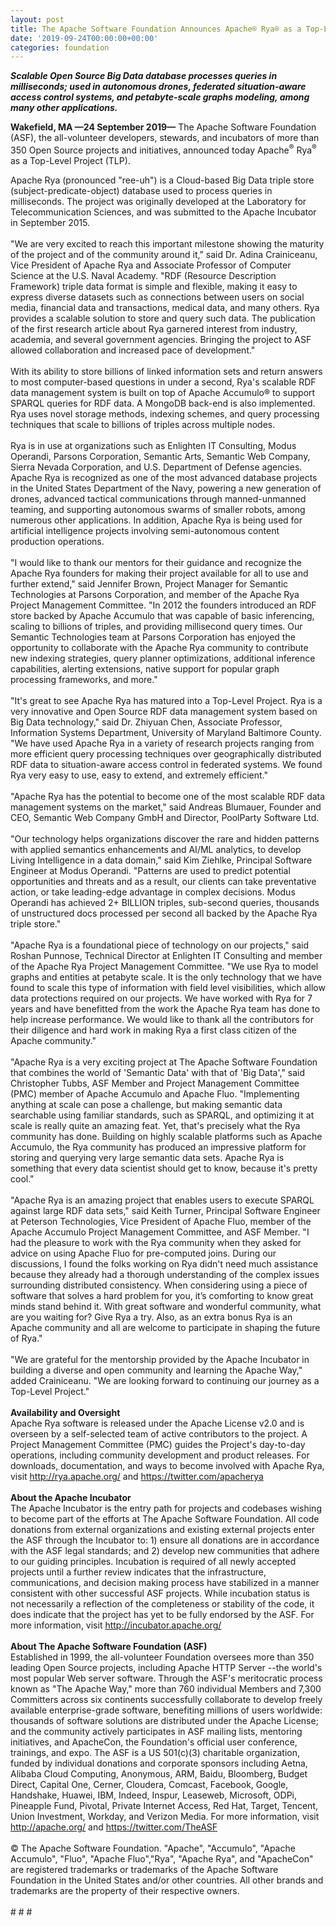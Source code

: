 ```yaml
---
layout: post
title: The Apache Software Foundation Announces Apache® Rya® as a Top-Level Project
date: '2019-09-24T00:00:00+00:00'
categories: foundation
---
```

<div> 
    <p><strong><em>Scalable Open Source Big Data database processes queries in milliseconds; used in autonomous drones, federated situation-aware access control systems, and petabyte-scale graphs modeling, among many other applications.</em></strong></p> 
    <p><strong>Wakefield, MA —24 September 2019—</strong>&nbsp;The Apache Software Foundation (ASF), the all-volunteer developers, stewards, and incubators of more than 350 Open Source projects and initiatives, announced today Apache<sup>®</sup> Rya<sup>®</sup> as a Top-Level Project (TLP).</p> 
  </div> 
  <div>Apache Rya (pronounced &quot;ree-uh&quot;) is a Cloud-based Big Data triple store (subject-predicate-object) database used to process queries in milliseconds. The project was originally developed at the Laboratory for Telecommunication Sciences, and was submitted to the Apache Incubator in September 2015.</div> 
  <div><br /></div> 
  <div>&quot;We are very excited to reach this important milestone showing the maturity of the project and of the community around it,&quot; said Dr. Adina Crainiceanu, Vice President of Apache Rya and Associate Professor of Computer Science at the U.S. Naval Academy. &quot;RDF (Resource Description Framework) triple data format is simple and flexible, making it easy to express diverse datasets such as connections between users on social media, financial data and transactions, medical data, and many others. Rya provides a scalable solution to store and query such data. The publication of the first research article about Rya garnered interest from industry, academia, and several government agencies. Bringing the project to ASF allowed collaboration and increased pace of development.&quot;</div> 
  <div><br /></div> 
  <div>With its ability to store billions of linked information sets and return answers to most computer-based questions in under a second, Rya's scalable RDF data management system is built on top of Apache Accumulo® to support SPARQL queries for RDF data. A MongoDB back-end is also implemented. Rya uses novel storage methods, indexing schemes, and query processing techniques that scale to billions of triples across multiple nodes.&nbsp;</div> 
  <div><br /></div> 
  <div>Rya is in use at organizations such as Enlighten IT Consulting, Modus Operandi, Parsons Corporation, Semantic Arts, Semantic Web Company, Sierra Nevada Corporation, and U.S. Department of Defense agencies. Apache Rya is recognized as one of the most advanced database projects in the United States Department of the Navy, powering a new generation of drones, advanced tactical communications through manned-unmanned teaming, and supporting autonomous swarms of smaller robots, among numerous other applications. In addition, Apache Rya is being used for artificial intelligence projects involving semi-autonomous content production operations.</div> 
  <div><br /></div> 
  <div>&quot;I would like to thank our mentors for their guidance and recognize the Apache Rya founders for making their project available for all to use and further extend,&quot; said Jennifer Brown, Project Manager for Semantic Technologies at Parsons Corporation, and member of the Apache Rya Project Management Committee. &quot;In 2012 the founders introduced an RDF store backed by Apache Accumulo that was capable of basic inferencing, scaling to billions of triples, and providing millisecond query times. Our Semantic Technologies team at Parsons Corporation has enjoyed the opportunity to collaborate with the Apache Rya community to contribute new indexing strategies, query planner optimizations, additional inference capabilities, alerting extensions, native support for popular graph processing frameworks, and more.&quot;</div> 
  <div><br /></div> 
  <div>&quot;It's great to see Apache Rya has matured into a Top-Level Project. Rya is a very innovative and Open Source RDF data management system based on Big Data technology,&quot; said Dr. Zhiyuan Chen, Associate Professor, Information Systems Department, University of Maryland Baltimore County. &quot;We have used Apache Rya in a variety of research projects ranging from more efficient query processing techniques over geographically distributed RDF data to situation-aware access control in federated systems. We found Rya very easy to use, easy to extend, and extremely efficient.&quot;</div> 
  <div><br /></div> 
  <div>&quot;Apache Rya has the potential to become one of the most scalable RDF data management systems on the market,&quot; said Andreas Blumauer, Founder and CEO, Semantic Web Company GmbH and Director, PoolParty Software Ltd.&nbsp;</div> 
  <div><br /></div> 
  <div>&quot;Our technology helps organizations discover the rare and hidden patterns with applied semantics enhancements and AI/ML analytics, to develop Living Intelligence in a data domain,&quot; said Kim Ziehlke, Principal Software Engineer at Modus Operandi. &quot;Patterns are used to predict potential opportunities and threats and as a result, our clients can take preventative action, or take leading-edge advantage in complex decisions. Modus Operandi has achieved 2+ BILLION triples, sub-second queries, thousands of unstructured docs processed per second all backed by the Apache Rya triple store.&quot;</div> 
  <div><br /></div> 
  <div>&quot;Apache Rya is a foundational piece of technology on our projects,&quot; said Roshan Punnose, Technical Director at Enlighten IT Consulting and member of the Apache Rya Project Management Committee. &quot;We use Rya to model graphs and entities at petabyte scale. It is the only technology that we have found to scale this type of information with field level visibilities, which allow data protections required on our projects. We have worked with Rya for 7 years and have benefitted from the work the Apache Rya team has done to help increase performance. We would like to thank all the contributors for their diligence and hard work in making Rya a first class citizen of the Apache community.&quot;</div> 
  <div><br /></div> 
  <div>&quot;Apache Rya is a very exciting project at The Apache Software Foundation that combines the world of 'Semantic Data' with that of 'Big Data',&quot; said Christopher Tubbs, ASF Member and Project Management Committee (PMC) member of Apache Accumulo and Apache Fluo. &quot;Implementing anything at scale can pose a challenge, but making semantic data searchable using familiar standards, such as SPARQL, and optimizing it at scale is really quite an amazing feat. Yet, that's precisely what the Rya community has done. Building on highly scalable platforms such as Apache Accumulo, the Rya community has produced an impressive platform for storing and querying very large semantic data sets. Apache Rya is something that every data scientist should get to know, because it's pretty cool.&quot;</div> 
  <div><br /></div> 
  <div>&quot;Apache Rya is an amazing project that enables users to execute SPARQL against large RDF data sets,&quot; said Keith Turner, Principal Software Engineer at Peterson Technologies, Vice President of Apache Fluo, member of the Apache Accumulo Project Management Committee, and ASF Member. &quot;I had the pleasure to work with the Rya community when they asked for advice on using Apache Fluo for pre-computed joins. During our discussions, I found the folks working on Rya didn't need much assistance because they already had a thorough understanding of the complex issues surrounding distributed consistency. When considering using a piece of software that solves a hard problem for you, it’s comforting to know great minds stand behind it. With great software and wonderful community, what are you waiting for? Give Rya a try. Also, as an extra bonus Rya is an Apache community and all are welcome to participate in shaping the future of Rya.&quot;</div> 
  <div><br /></div> 
  <div>&quot;We are grateful for the mentorship provided by the Apache Incubator in building a diverse and open community and learning the Apache Way,&quot; added Crainiceanu. &quot;We are looking forward to continuing our journey as a Top-Level Project.&quot;</div> 
  <div><br /></div> 
  <div><strong>Availability and Oversight</strong></div> 
  <div>Apache Rya software is released under the Apache License v2.0 and is overseen by a self-selected team of active contributors to the project. A Project Management Committee (PMC) guides the Project's day-to-day operations, including community development and product releases. For downloads, documentation, and ways to become involved with Apache Rya, visit <a href="http://rya.apache.org/">http://rya.apache.org/</a> and <a href="https://twitter.com/apacherya">https://twitter.com/apacherya</a></div> 
  <div><br /></div> 
  <div><strong>About the Apache Incubator</strong></div> 
  <div>The Apache Incubator is the entry path for projects and codebases wishing to become part of the efforts at The Apache Software Foundation. All code donations from external organizations and existing external projects enter the ASF through the Incubator to: 1) ensure all donations are in accordance with the ASF legal standards; and 2) develop new communities that adhere to our guiding principles. Incubation is required of all newly accepted projects until a further review indicates that the infrastructure, communications, and decision making process have stabilized in a manner consistent with other successful ASF projects. While incubation status is not necessarily a reflection of the completeness or stability of the code, it does indicate that the project has yet to be fully endorsed by the ASF. For more information, visit <a href="http://incubator.apache.org/">http://incubator.apache.org/</a></div> 
  <div><br /></div> 
  <div><strong>About The Apache Software Foundation (ASF)</strong></div> 
  <div>Established in 1999, the all-volunteer Foundation oversees more than 350 leading Open Source projects, including Apache HTTP Server --the world's most popular Web server software. Through the ASF's meritocratic process known as &quot;The Apache Way,&quot; more than 760 individual Members and 7,300 Committers across six continents successfully collaborate to develop freely available enterprise-grade software, benefiting millions of users worldwide: thousands of software solutions are distributed under the Apache License; and the community actively participates in ASF mailing lists, mentoring initiatives, and ApacheCon, the Foundation's official user conference, trainings, and expo. The ASF is a US 501(c)(3) charitable organization, funded by individual donations and corporate sponsors including Aetna, Alibaba Cloud Computing, Anonymous, ARM, Baidu, Bloomberg, Budget Direct, Capital One, Cerner, Cloudera, Comcast, Facebook, Google, Handshake, Huawei, IBM, Indeed, Inspur, Leaseweb, Microsoft, ODPi, Pineapple Fund, Pivotal, Private Internet Access, Red Hat, Target, Tencent, Union Investment, Workday, and Verizon Media. For more information, visit <a href="http://apache.org/">http://apache.org/</a> and <a href="https://twitter.com/TheASF">https://twitter.com/TheASF</a></div> 
  <div><br /></div> 
  <div>© The Apache Software Foundation. &quot;Apache&quot;, &quot;Accumulo&quot;, &quot;Apache Accumulo&quot;, &quot;Fluo&quot;, &quot;Apache Fluo&quot;,&quot;Rya&quot;, &quot;Apache Rya&quot;, and &quot;ApacheCon&quot; are registered trademarks or trademarks of the Apache Software Foundation in the United States and/or other countries. All other brands and trademarks are the property of their respective owners.</div> 
  <div><br /></div> 
  <div># # #</div>
